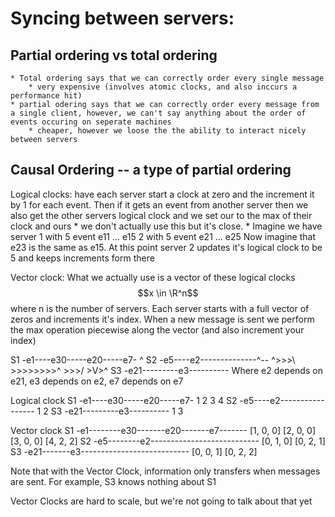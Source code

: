 # Syncing between servers:

## Partial ordering vs total ordering
    * Total ordering says that we can correctly order every single message
        * very expensive (involves atomic clocks, and also inccurs a performance hit)
    * partial odering says that we can correctly order every message from a single client, however, we can't say anything about the order of events occuring on seperate machines
        * cheaper, however we loose the the ability to interact nicely between servers

## Causal Ordering -- a type of partial ordering
Logical clocks: have each server start a clock at zero and the increment it by 1 for each event. Then if it gets an event from another server then we also get the other servers logical clock and we set our to the max of their clock and ours
    * we don't actually use this but it's close.
    * Imagine we have server 1 with 5 event e11 ... e15
                             2 with 5 event e21 ... e25
      Now imagine that e23 is the same as e15. At this point server 2 updates it's logical clock to be 5 and keeps increments form there

Vector clock: What we actually use is a vector of these logical clocks $$x \in \R^n$$ where n is the number of servers. Each server starts with a full vector of zeros and increments it's index. When a new message is sent we perform the max operation piecewise along the vector (and also increment your index)

S1 -e1----e30-----e20-----e7-
                          ^ 
S2 -e5----e2--------------^--
          ^>>>\   >>>>>>>>^
      >>>/     >V>^
S3 -e21---------e3----------
Where e2 depends on e21,
      e3 depends on e2,
      e7 depends on e7

Logical clock
S1 -e1----e30-----e20-----e7-
    1     2       3       4
S2 -e5----e2-----------------
    1     2
S3 -e21---------e3----------
    1           3

Vector clock
S1 -e1--------e30-------e20-------e7-------
    [1, 0, 0] [2, 0, 0] [3, 0, 0] [4, 2, 2]
S2 -e5--------e2---------------------------
    [0, 1, 0] [0, 2, 1] 
S3 -e21-------e3---------------------------
    [0, 0, 1] [0, 2, 2] 

Note that with the Vector Clock, information only transfers when messages are sent. For example, S3 knows nothing about S1

Vector Clocks are hard to scale, but we're not going to talk about that yet
